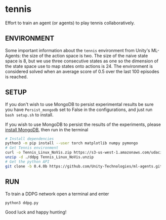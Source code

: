 # **tennis**

Effort to train an agent (or agents) to play tennis collaboratively.

## **ENVIRONMENT**
Some important information about the `tennis` environment from Unity's ML-Agents: the size of the action space is two. The size of the naive state space is 8, but we use three consecutive states as one so the dimension of the state space use to map states onto actions is 24. The environment is considered solved when an average score of 0.5 over the last 100 episodes is reached.

## **SETUP**
If you don't wish to use MongoDB to persist experimental results be sure you have `Persist_mongodb` set to False in the configurations, and just run `bash setup.sh` to install.

If you wish to use MongoDB to persist the results of the experiments, please [install MongoDB](https://docs.mongodb.com/manual/tutorial/install-mongodb-on-ubuntu/), then run in the terminal

```bash
# Install dependencies
python3 -m pip install --user torch matplotlib numpy pymongo
# Get Tennis environment
curl -o Tennis_Linux_NoVis.zip https://s3-us-west-1.amazonaws.com/udacity-drlnd/P3/Tennis/Tennis_Linux_NoVis.zip
unzip -d ./ddpg Tennis_Linux_NoVis.unzip
# Get the python API
git clone -b 0.4.0b https://github.com/Unity-Technologies/ml-agents.git ddpg/ml-agents
```  

## **RUN**
To train a DDPG network open a terminal and enter
```bash
python3 ddpg.py
```  
Good luck and happy hunting!
